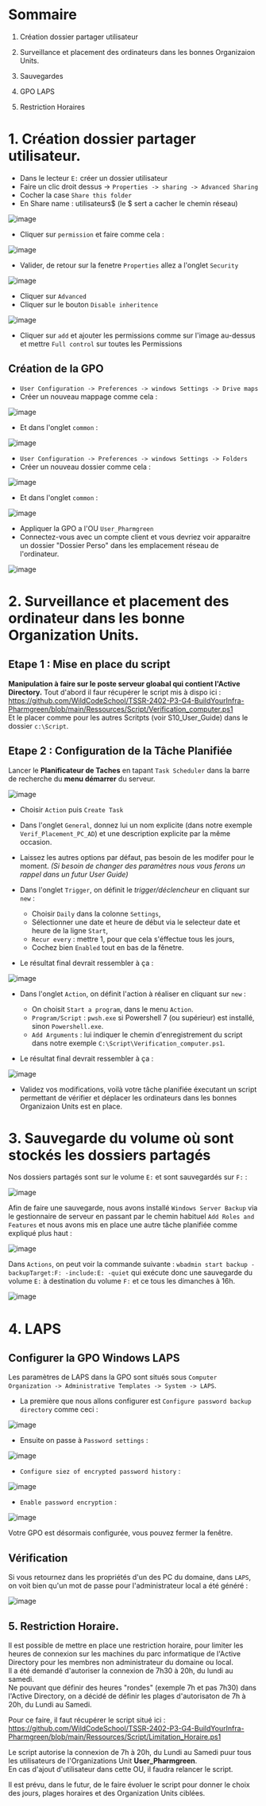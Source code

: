# **Sommaire**

1) Création dossier partager utilisateur

2) Surveillance et placement des ordinateurs dans les bonnes Organizaion Units.

3) Sauvegardes

4) GPO LAPS

5) Restriction Horaires
   
# **1. Création dossier partager utilisateur.**

- Dans le lecteur `E:` créer un dossier utilisateur
- Faire un clic droit dessus -> `Properties -> sharing -> Advanced Sharing`
- Cocher la case `Share this folder`
- En Share name : utilisateurs$ (le $ sert a cacher le chemin réseau)

![image](https://github.com/WildCodeSchool/TSSR-2402-P3-G4-BuildYourInfra-Pharmgreen/assets/81968235/0cfbad3c-bb73-4b04-a780-100b77ae9d64)

- Cliquer sur `permission` et faire comme cela :

![image](https://github.com/WildCodeSchool/TSSR-2402-P3-G4-BuildYourInfra-Pharmgreen/assets/81968235/0fc32638-52f3-4a0a-a586-0a33588805ec)


- Valider, de retour sur la fenetre `Properties` allez a l'onglet `Security`

![image](https://github.com/WildCodeSchool/TSSR-2402-P3-G4-BuildYourInfra-Pharmgreen/assets/81968235/7c5e044c-bcad-40ad-827b-05cfab72e61e)


- Cliquer sur `Advanced`
- Cliquer sur le bouton `Disable inheritence`

![image](https://github.com/WildCodeSchool/TSSR-2402-P3-G4-BuildYourInfra-Pharmgreen/assets/81968235/b84b4ce7-a1b9-4fa4-97ba-e6cb8af1ff55)


- Cliquer sur `add` et ajouter les permissions comme sur l'image au-dessus et mettre `Full control` sur toutes les Permissions

## Création de la GPO

- `User Configuration -> Preferences -> windows Settings -> Drive maps`  
- Créer un nouveau mappage comme cela :  

![image](https://github.com/WildCodeSchool/TSSR-2402-P3-G4-BuildYourInfra-Pharmgreen/assets/81968235/139cba92-a24d-4bdb-9d93-e8d16b87c868)

- Et dans l'onglet `common` :  

![image](https://github.com/WildCodeSchool/TSSR-2402-P3-G4-BuildYourInfra-Pharmgreen/assets/81968235/994ca9e9-3600-4444-a1e7-5408333f1bda)

- `User Configuration -> Preferences -> windows Settings -> Folders`  
- Créer un nouveau dossier comme cela :  

![image](https://github.com/WildCodeSchool/TSSR-2402-P3-G4-BuildYourInfra-Pharmgreen/assets/81968235/a7499789-35dd-456b-b328-1ef4dd9c5948)

- Et dans l'onglet `common` : 

![image](https://github.com/WildCodeSchool/TSSR-2402-P3-G4-BuildYourInfra-Pharmgreen/assets/81968235/9aa01851-0ea8-4e98-9d9b-1f3caa800be8)

- Appliquer la GPO a l'OU `User_Pharmgreen`  
- Connectez-vous avec un compte client et vous devriez voir apparaitre un dossier "Dossier Perso" dans les emplacement réseau de l'ordinateur.

![image](https://github.com/WildCodeSchool/TSSR-2402-P3-G4-BuildYourInfra-Pharmgreen/assets/159529274/59adb6ba-935f-4694-b65a-cb12853a6ae8)

# **2. Surveillance et placement des ordinateur dans les bonne Organization Units.**

## **Etape 1 : Mise en place du script**

**Manipulation à faire sur le poste serveur gloabal qui contient l'Active Directory.**
Tout d'abord il faur récupérer le script mis à dispo ici :  
https://github.com/WildCodeSchool/TSSR-2402-P3-G4-BuildYourInfra-Pharmgreen/blob/main/Ressources/Script/Verification_computer.ps1    
Et le placer comme pour les autres Scritpts (voir S10_User_Guide) dans le dossier `c:\Script`.  

## **Etape 2 : Configuration de la Tâche Planifiée**

Lancer le **Planificateur de Taches** en tapant `Task Scheduler` dans la barre de recherche du **menu démarrer** du serveur.  

![image](https://github.com/WildCodeSchool/TSSR-2402-P3-G4-BuildYourInfra-Pharmgreen/assets/159529274/1dcfd6a8-f8b2-454b-861d-4e800476e80e)

- Choisir `Action` puis `Create Task`
- Dans l'onglet `General`, donnez lui un nom explicite (dans notre exemple `Verif_Placement_PC_AD`) et une description explicite par la même occasion.  
- Laissez les autres options par défaut, pas besoin de les modifer pour le moment. *(Si besoin de changer des paramètres nous vous ferons un rappel dans un futur User Guide)*  
- Dans l'onglet `Trigger`, on définit le *trigger/déclencheur* en cliquant sur `new` :  
  - Choisir `Daily` dans la colonne `Settings`, 
  - Sélectionner une date et heure de début via le selecteur date et heure de la ligne `Start`,
  - `Recur every` : mettre 1, pour que cela s'éffectue tous les jours,
  - Cochez bien `Enabled` tout en bas de la fênetre.

- Le résultat final devrait ressembler à ça :

![image](https://github.com/WildCodeSchool/TSSR-2402-P3-G4-BuildYourInfra-Pharmgreen/assets/159529274/38941a49-f667-4ecf-b9fb-cf96d1428fff)  

- Dans l'onglet `Action`, on définit l'action à réaliser en cliquant sur `new` :  
  - On choisit `Start a program`, dans le menu `Action`.  
  - `Program/Script` : `pwsh.exe` si Powershell 7 (ou supérieur) est installé, sinon `Powershell.exe`.  
  - `Add Arguments` : lui indiquer le chemin d'enregistrement du script dans notre exemple `C:\Script\Verification_computer.ps1`.  

-  Le résultat final devrait ressembler à ça :
  
![image](https://github.com/WildCodeSchool/TSSR-2402-P3-G4-BuildYourInfra-Pharmgreen/assets/159529274/0d5f5983-f2af-45e6-96ed-ae5548b89a5d)  

- Validez vos modifications, voilà votre tâche planifiée éxecutant un script permettant de vérifier et déplacer les ordinateurs dans les bonnes Organizaion Units est en place.

# **3. Sauvegarde du volume où sont stockés les dossiers partagés**

Nos dossiers partagés sont sur le volume `E:` et sont sauvegardés sur `F:` :

![image](https://github.com/WildCodeSchool/TSSR-2402-P3-G4-BuildYourInfra-Pharmgreen/assets/161329881/242b69c3-945a-4c81-abf2-b929f29e0aa8)

Afin de faire une sauvegarde, nous avons installé `Windows Server Backup` via le gestionnaire de serveur en passant par le chemin habituel `Add Roles and Features` et nous avons mis en place une autre tâche planifiée comme expliqué plus haut : 

![image](https://github.com/WildCodeSchool/TSSR-2402-P3-G4-BuildYourInfra-Pharmgreen/assets/161329881/20e6d52a-34aa-47f6-a7c5-14b6b7ad51ab)

Dans `Actions`, on peut voir la commande suivante : `wbadmin start backup -backupTarget:F: -include:E: -quiet` qui exécute donc une sauvegarde du volume `E:` à destination du volume `F:` et ce tous les dimanches à 16h.

![image](https://github.com/WildCodeSchool/TSSR-2402-P3-G4-BuildYourInfra-Pharmgreen/assets/161329881/d0f99574-993a-4548-9133-86b675fbab22)

# **4. LAPS** 

## Configurer la GPO Windows LAPS

Les paramètres de LAPS dans la GPO sont situés sous `Computer Organization -> Administrative Templates -> System -> LAPS`.

- La première que nous allons configurer est `Configure password backup directory` comme ceci : 

![image](https://github.com/JuGuillot/test/assets/161329881/be6de093-8e14-4c4c-8a9f-f704568e636a)

- Ensuite on passe à `Password settings` :

![image](https://github.com/JuGuillot/test/assets/161329881/fbdfaaec-8f2d-4a9d-8bc6-7fc6b714fe20)

- `Configure siez of encrypted password history` :

![image](https://github.com/JuGuillot/test/assets/161329881/81e4c2a8-fbbe-46b7-a094-2e516ea1bae4)

- `Enable password encryption` :

![image](https://github.com/JuGuillot/test/assets/161329881/7c2f6902-1a08-4f17-848d-df112f5a5b8d)

Votre GPO est désormais configurée, vous pouvez fermer la fenêtre.

## Vérification

Si vous retournez dans les propriétés d'un des PC du domaine, dans `LAPS`, on voit bien qu'un mot de passe pour l'administrateur local a été généré :

![image](https://github.com/JuGuillot/test/assets/161329881/5b16015e-8662-42f1-bcec-3f5e89f6fbdb)

## **5. Restriction Horaire.**

Il est possible de mettre en place une restriction horaire, pour limiter les heures de connexion sur les machines du parc informatique de l'Active Directory pour les membres non administrateur du domaine ou local.  
Il a été demandé d'autoriser la connexion de 7h30 à 20h, du lundi au samedi.  
Ne pouvant que définir des heures "rondes" (exemple 7h et pas 7h30) dans l'Active Directory, on a décidé de définir les plages d'autorisaton de 7h à 20h, du Lundi au Samedi.  

Pour ce faire, il faut récupérer le script situé ici :  
https://github.com/WildCodeSchool/TSSR-2402-P3-G4-BuildYourInfra-Pharmgreen/blob/main/Ressources/Script/Limitation_Horaire.ps1  

Le script autorise la connexion de 7h à 20h, du Lundi au Samedi puur tous les utilisateurs de l'Organizations Unit **User_Pharmgreen**.  
En cas d'ajout d'utilisateur dans cette OU, il faudra relancer le script.  

Il est prévu, dans le futur, de le faire évoluer le script pour donner le choix des jours, plages horaires et des Organization Units ciblées.  

